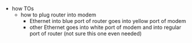   * how TOs
    * how to plug router into modem
      * Ethernet into blue port of router goes into yellow port of modem
      * other Ethernet goes into white port of modem and into regular port of router (not sure this one even needed)